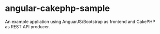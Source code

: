 angular-cakephp-sample
======================

An example appliation using AnguarJS/Bootstrap as frontend and CakePHP as REST API producer.
